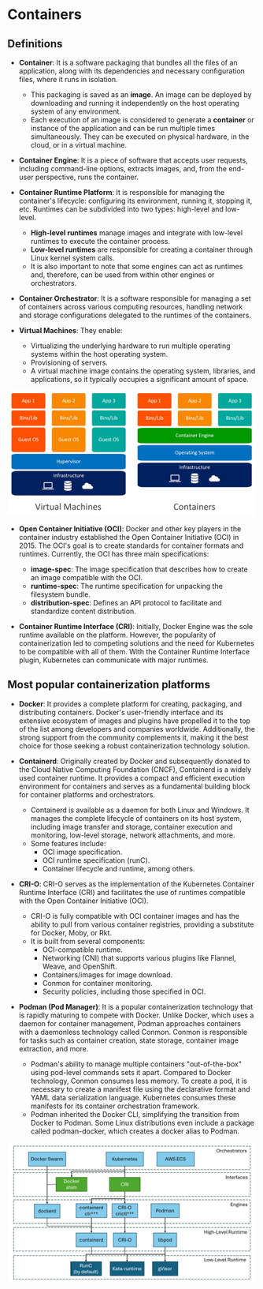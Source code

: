 # Containers
## Definitions
- **Container**: It is a software packaging that bundles all the files of an application, along with its dependencies and necessary configuration files, where it runs in isolation. 
    - This packaging is saved as an **image**. An image can be deployed by downloading and running it independently on the host operating system of any environment. 
    - Each execution of an image is considered to generate a **container** or instance of the application and can be run multiple times simultaneously. They can be executed on physical hardware, in the cloud, or in a virtual machine.
- **Container Engine**: It is a piece of software that accepts user requests, including command-line options, extracts images, and, from the end-user perspective, runs the container.
- **Container Runtime Platform**: It is responsible for managing the container's lifecycle: configuring its environment, running it, stopping it, etc. Runtimes can be subdivided into two types: high-level and low-level.
    - **High-level runtimes** manage images and integrate with low-level runtimes to execute the container process.
    - **Low-level runtimes** are responsible for creating a container through Linux kernel system calls.
    - It is also important to note that some engines can act as runtimes and, therefore, can be used from within other engines or orchestrators.
- **Container Orchestrator**: It is a software responsible for managing a set of containers across various computing resources, handling network and storage configurations delegated to the runtimes of the containers.

- **Virtual Machines**: They enable:
    - Virtualizing the underlying hardware to run multiple operating systems within the host operating system.
    - Provisioning of servers.
    - A virtual machine image contains the operating system, libraries, and applications, so it typically occupies a significant amount of space.

![Containers vs Virtual Machines](./images/containers-vs-virtual-machines.jpg)


- **Open Container Initiative (OCI)**: Docker and other key players in the container industry established the Open Container Initiative (OCI) in 2015. The OCI's goal is to create standards for container formats and runtimes. Currently, the OCI has three main specifications:
    - **image-spec**: The image specification that describes how to create an image compatible with the OCI.
    - **runtime-spec**: The runtime specification for unpacking the filesystem bundle.
    - **distribution-spec**: Defines an API protocol to facilitate and standardize content distribution.


- **Container Runtime Interface (CRI)**: Initially, Docker Engine was the sole runtime available on the platform. However, the popularity of containerization led to competing solutions and the need for Kubernetes to be compatible with all of them. With the Container Runtime Interface plugin, Kubernetes can communicate with major runtimes.


## Most popular containerization platforms
- **Docker**: It provides a complete platform for creating, packaging, and distributing containers. Docker's user-friendly interface and its extensive ecosystem of images and plugins have propelled it to the top of the list among developers and companies worldwide. Additionally, the strong support from the community complements it, making it the best choice for those seeking a robust containerization technology solution.

- **Containerd**: Originally created by Docker and subsequently donated to the Cloud Native Computing Foundation (CNCF), Containerd is a widely used container runtime. It provides a compact and efficient execution environment for containers and serves as a fundamental building block for container platforms and orchestrators.
    - Containerd is available as a daemon for both Linux and Windows. It manages the complete lifecycle of containers on its host system, including image transfer and storage, container execution and monitoring, low-level storage, network attachments, and more. 
    - Some features include:
        - OCI image specification.
        - OCI runtime specification (runC).
        - Container lifecycle and runtime, among others.

- **CRI-O**: CRI-O serves as the implementation of the Kubernetes Container Runtime Interface (CRI) and facilitates the use of runtimes compatible with the Open Container Initiative (OCI).
    - CRI-O is fully compatible with OCI container images and has the ability to pull from various container registries, providing a substitute for Docker, Moby, or Rkt. 
    - It is built from several components:
        - OCI-compatible runtime.
        - Networking (CNI) that supports various plugins like Flannel, Weave, and OpenShift.
        - Containers/images for image download.
        - Conmon for container monitoring.
        - Security policies, including those specified in OCI.


- **Podman (Pod Manager)**: It is a popular containerization technology that is rapidly maturing to compete with Docker. Unlike Docker, which uses a daemon for container management, Podman approaches containers with a daemonless technology called Conmon. Conmon is responsible for tasks such as container creation, state storage, container image extraction, and more.
    - Podman's ability to manage multiple containers "out-of-the-box" using pod-level commands sets it apart. Compared to Docker technology, Conmon consumes less memory. To create a pod, it is necessary to create a manifest file using the declarative format and YAML data serialization language. Kubernetes consumes these manifests for its container orchestration framework.
    - Podman inherited the Docker CLI, simplifying the transition from Docker to Podman. Some Linux distributions even include a package called podman-docker, which creates a docker alias to Podman.

![Most popular containerization technologies](./images/Container%20Engines%20Orchestrators.png)

